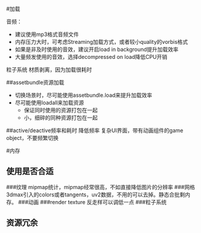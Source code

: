 #加载

音频：
- 建议使用mp3格式音频文件
- 内存压力大时，可考虑Streaming加载方式，或者较小quality的vorbis格式
- 如果是非及时使用的音效，建议开启load in background提升加载效率
- 大量频发使用的音效，选择decompressed on load降低CPU开销

粒子系统
材质剥离，因为加载很耗时

##assetbundle资源加载
- 切换场景时，尽可能使用assetbundle.load来提升加载效率
- 尽可能使用loadall来加载资源
  - 保证同时使用的资源打包在一起
  - 小，细碎的同种资源打包在一起

##active/deactive频率和耗时
降低频率
复杂UI界面，带有动画组件的game object，不要频繁切换


#内存
## 使用是否合适
###纹理
mipmap统计，mipmap经常很高，不如直接降低图片的分辨率
###网格
3dmax引入的colors或者tangents，uv2数据，不用的可以去掉。静态合批剩内存。
###动画
###render texture
反走样可以调低一点
###粒子系统
## 资源冗余
